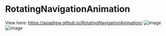 # RotatingNavigationAnimation
View here: https://asiadrew.github.io/RotatingNavigationAnimation/
![image](https://user-images.githubusercontent.com/102258289/201403190-78867cda-de08-430e-9bae-5415f05fac4c.png)
![image](https://user-images.githubusercontent.com/102258289/201403239-650eefc7-2a96-42b4-9a1f-835ecd959def.png)

